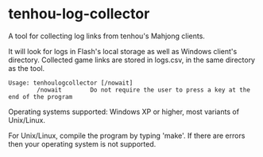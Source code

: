 tenhou-log-collector
====================

A tool for collecting log links from tenhou's Mahjong clients.

It will look for logs in Flash's local storage as well as Windows client's directory. Collected game links are stored in logs.csv, in the same directory as the tool.

```
Usage: tenhoulogcollector [/nowait]
        /nowait        Do not require the user to press a key at the end of the program
```

Operating systems supported: Windows XP or higher, most variants of Unix/Linux.

For Unix/Linux, compile the program by typing 'make'. If there are errors then your operating system is not supported.
